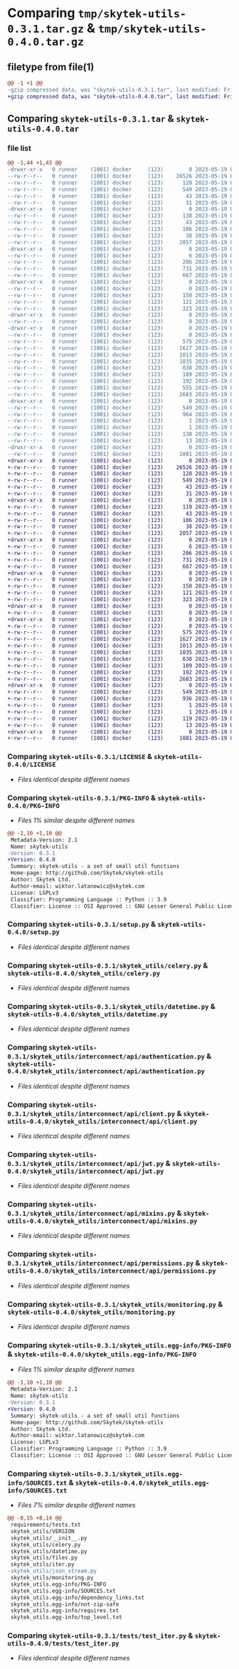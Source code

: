 # Comparing `tmp/skytek-utils-0.3.1.tar.gz` & `tmp/skytek-utils-0.4.0.tar.gz`

## filetype from file(1)

```diff
@@ -1 +1 @@
-gzip compressed data, was "skytek-utils-0.3.1.tar", last modified: Fri May 19 07:42:36 2023, max compression
+gzip compressed data, was "skytek-utils-0.4.0.tar", last modified: Fri May 19 08:03:17 2023, max compression
```

## Comparing `skytek-utils-0.3.1.tar` & `skytek-utils-0.4.0.tar`

### file list

```diff
@@ -1,44 +1,43 @@
-drwxr-xr-x   0 runner    (1001) docker     (123)        0 2023-05-19 07:42:36.460267 skytek-utils-0.3.1/
--rw-r--r--   0 runner    (1001) docker     (123)    26526 2023-05-19 07:42:27.000000 skytek-utils-0.3.1/LICENSE
--rw-r--r--   0 runner    (1001) docker     (123)      128 2023-05-19 07:42:27.000000 skytek-utils-0.3.1/MANIFEST.in
--rw-r--r--   0 runner    (1001) docker     (123)      549 2023-05-19 07:42:36.460267 skytek-utils-0.3.1/PKG-INFO
--rw-r--r--   0 runner    (1001) docker     (123)       43 2023-05-19 07:42:27.000000 skytek-utils-0.3.1/README.md
--rw-r--r--   0 runner    (1001) docker     (123)       31 2023-05-19 07:42:27.000000 skytek-utils-0.3.1/pyproject.toml
-drwxr-xr-x   0 runner    (1001) docker     (123)        0 2023-05-19 07:42:36.456267 skytek-utils-0.3.1/requirements/
--rw-r--r--   0 runner    (1001) docker     (123)      138 2023-05-19 07:42:27.000000 skytek-utils-0.3.1/requirements/base.txt
--rw-r--r--   0 runner    (1001) docker     (123)       43 2023-05-19 07:42:27.000000 skytek-utils-0.3.1/requirements/lint.txt
--rw-r--r--   0 runner    (1001) docker     (123)      106 2023-05-19 07:42:27.000000 skytek-utils-0.3.1/requirements/tests.txt
--rw-r--r--   0 runner    (1001) docker     (123)       38 2023-05-19 07:42:36.460267 skytek-utils-0.3.1/setup.cfg
--rw-r--r--   0 runner    (1001) docker     (123)     2057 2023-05-19 07:42:27.000000 skytek-utils-0.3.1/setup.py
-drwxr-xr-x   0 runner    (1001) docker     (123)        0 2023-05-19 07:42:36.456267 skytek-utils-0.3.1/skytek_utils/
--rw-r--r--   0 runner    (1001) docker     (123)        6 2023-05-19 07:42:29.000000 skytek-utils-0.3.1/skytek_utils/VERSION
--rw-r--r--   0 runner    (1001) docker     (123)      206 2023-05-19 07:42:27.000000 skytek-utils-0.3.1/skytek_utils/__init__.py
--rw-r--r--   0 runner    (1001) docker     (123)      731 2023-05-19 07:42:27.000000 skytek-utils-0.3.1/skytek_utils/celery.py
--rw-r--r--   0 runner    (1001) docker     (123)      667 2023-05-19 07:42:27.000000 skytek-utils-0.3.1/skytek_utils/datetime.py
-drwxr-xr-x   0 runner    (1001) docker     (123)        0 2023-05-19 07:42:36.456267 skytek-utils-0.3.1/skytek_utils/django/
--rw-r--r--   0 runner    (1001) docker     (123)        0 2023-05-19 07:42:27.000000 skytek-utils-0.3.1/skytek_utils/django/__init__.py
--rw-r--r--   0 runner    (1001) docker     (123)      150 2023-05-19 07:42:27.000000 skytek-utils-0.3.1/skytek_utils/django/forms.py
--rw-r--r--   0 runner    (1001) docker     (123)      121 2023-05-19 07:42:27.000000 skytek-utils-0.3.1/skytek_utils/django/models.py
--rw-r--r--   0 runner    (1001) docker     (123)      323 2023-05-19 07:42:27.000000 skytek-utils-0.3.1/skytek_utils/files.py
-drwxr-xr-x   0 runner    (1001) docker     (123)        0 2023-05-19 07:42:36.456267 skytek-utils-0.3.1/skytek_utils/interconnect/
--rw-r--r--   0 runner    (1001) docker     (123)        0 2023-05-19 07:42:27.000000 skytek-utils-0.3.1/skytek_utils/interconnect/__init__.py
-drwxr-xr-x   0 runner    (1001) docker     (123)        0 2023-05-19 07:42:36.460267 skytek-utils-0.3.1/skytek_utils/interconnect/api/
--rw-r--r--   0 runner    (1001) docker     (123)        0 2023-05-19 07:42:27.000000 skytek-utils-0.3.1/skytek_utils/interconnect/api/__init__.py
--rw-r--r--   0 runner    (1001) docker     (123)      575 2023-05-19 07:42:27.000000 skytek-utils-0.3.1/skytek_utils/interconnect/api/authentication.py
--rw-r--r--   0 runner    (1001) docker     (123)     1627 2023-05-19 07:42:27.000000 skytek-utils-0.3.1/skytek_utils/interconnect/api/client.py
--rw-r--r--   0 runner    (1001) docker     (123)     1013 2023-05-19 07:42:27.000000 skytek-utils-0.3.1/skytek_utils/interconnect/api/jwt.py
--rw-r--r--   0 runner    (1001) docker     (123)     1035 2023-05-19 07:42:27.000000 skytek-utils-0.3.1/skytek_utils/interconnect/api/mixins.py
--rw-r--r--   0 runner    (1001) docker     (123)      838 2023-05-19 07:42:27.000000 skytek-utils-0.3.1/skytek_utils/interconnect/api/permissions.py
--rw-r--r--   0 runner    (1001) docker     (123)      189 2023-05-19 07:42:27.000000 skytek-utils-0.3.1/skytek_utils/interconnect/api/user.py
--rw-r--r--   0 runner    (1001) docker     (123)      192 2023-05-19 07:42:27.000000 skytek-utils-0.3.1/skytek_utils/iter.py
--rw-r--r--   0 runner    (1001) docker     (123)      555 2023-05-19 07:42:27.000000 skytek-utils-0.3.1/skytek_utils/json_stream.py
--rw-r--r--   0 runner    (1001) docker     (123)     2683 2023-05-19 07:42:27.000000 skytek-utils-0.3.1/skytek_utils/monitoring.py
-drwxr-xr-x   0 runner    (1001) docker     (123)        0 2023-05-19 07:42:36.456267 skytek-utils-0.3.1/skytek_utils.egg-info/
--rw-r--r--   0 runner    (1001) docker     (123)      549 2023-05-19 07:42:36.000000 skytek-utils-0.3.1/skytek_utils.egg-info/PKG-INFO
--rw-r--r--   0 runner    (1001) docker     (123)      964 2023-05-19 07:42:36.000000 skytek-utils-0.3.1/skytek_utils.egg-info/SOURCES.txt
--rw-r--r--   0 runner    (1001) docker     (123)        1 2023-05-19 07:42:36.000000 skytek-utils-0.3.1/skytek_utils.egg-info/dependency_links.txt
--rw-r--r--   0 runner    (1001) docker     (123)        1 2023-05-19 07:42:36.000000 skytek-utils-0.3.1/skytek_utils.egg-info/not-zip-safe
--rw-r--r--   0 runner    (1001) docker     (123)      138 2023-05-19 07:42:36.000000 skytek-utils-0.3.1/skytek_utils.egg-info/requires.txt
--rw-r--r--   0 runner    (1001) docker     (123)       13 2023-05-19 07:42:36.000000 skytek-utils-0.3.1/skytek_utils.egg-info/top_level.txt
-drwxr-xr-x   0 runner    (1001) docker     (123)        0 2023-05-19 07:42:36.460267 skytek-utils-0.3.1/tests/
--rw-r--r--   0 runner    (1001) docker     (123)     1081 2023-05-19 07:42:27.000000 skytek-utils-0.3.1/tests/test_iter.py
+drwxr-xr-x   0 runner    (1001) docker     (123)        0 2023-05-19 08:03:17.285205 skytek-utils-0.4.0/
+-rw-r--r--   0 runner    (1001) docker     (123)    26526 2023-05-19 08:03:06.000000 skytek-utils-0.4.0/LICENSE
+-rw-r--r--   0 runner    (1001) docker     (123)      128 2023-05-19 08:03:06.000000 skytek-utils-0.4.0/MANIFEST.in
+-rw-r--r--   0 runner    (1001) docker     (123)      549 2023-05-19 08:03:17.285205 skytek-utils-0.4.0/PKG-INFO
+-rw-r--r--   0 runner    (1001) docker     (123)       43 2023-05-19 08:03:06.000000 skytek-utils-0.4.0/README.md
+-rw-r--r--   0 runner    (1001) docker     (123)       31 2023-05-19 08:03:06.000000 skytek-utils-0.4.0/pyproject.toml
+drwxr-xr-x   0 runner    (1001) docker     (123)        0 2023-05-19 08:03:17.281205 skytek-utils-0.4.0/requirements/
+-rw-r--r--   0 runner    (1001) docker     (123)      119 2023-05-19 08:03:06.000000 skytek-utils-0.4.0/requirements/base.txt
+-rw-r--r--   0 runner    (1001) docker     (123)       43 2023-05-19 08:03:06.000000 skytek-utils-0.4.0/requirements/lint.txt
+-rw-r--r--   0 runner    (1001) docker     (123)      106 2023-05-19 08:03:06.000000 skytek-utils-0.4.0/requirements/tests.txt
+-rw-r--r--   0 runner    (1001) docker     (123)       38 2023-05-19 08:03:17.285205 skytek-utils-0.4.0/setup.cfg
+-rw-r--r--   0 runner    (1001) docker     (123)     2057 2023-05-19 08:03:06.000000 skytek-utils-0.4.0/setup.py
+drwxr-xr-x   0 runner    (1001) docker     (123)        0 2023-05-19 08:03:17.281205 skytek-utils-0.4.0/skytek_utils/
+-rw-r--r--   0 runner    (1001) docker     (123)        6 2023-05-19 08:03:10.000000 skytek-utils-0.4.0/skytek_utils/VERSION
+-rw-r--r--   0 runner    (1001) docker     (123)      206 2023-05-19 08:03:06.000000 skytek-utils-0.4.0/skytek_utils/__init__.py
+-rw-r--r--   0 runner    (1001) docker     (123)      731 2023-05-19 08:03:06.000000 skytek-utils-0.4.0/skytek_utils/celery.py
+-rw-r--r--   0 runner    (1001) docker     (123)      667 2023-05-19 08:03:06.000000 skytek-utils-0.4.0/skytek_utils/datetime.py
+drwxr-xr-x   0 runner    (1001) docker     (123)        0 2023-05-19 08:03:17.285205 skytek-utils-0.4.0/skytek_utils/django/
+-rw-r--r--   0 runner    (1001) docker     (123)        0 2023-05-19 08:03:06.000000 skytek-utils-0.4.0/skytek_utils/django/__init__.py
+-rw-r--r--   0 runner    (1001) docker     (123)      150 2023-05-19 08:03:06.000000 skytek-utils-0.4.0/skytek_utils/django/forms.py
+-rw-r--r--   0 runner    (1001) docker     (123)      121 2023-05-19 08:03:06.000000 skytek-utils-0.4.0/skytek_utils/django/models.py
+-rw-r--r--   0 runner    (1001) docker     (123)      323 2023-05-19 08:03:06.000000 skytek-utils-0.4.0/skytek_utils/files.py
+drwxr-xr-x   0 runner    (1001) docker     (123)        0 2023-05-19 08:03:17.285205 skytek-utils-0.4.0/skytek_utils/interconnect/
+-rw-r--r--   0 runner    (1001) docker     (123)        0 2023-05-19 08:03:06.000000 skytek-utils-0.4.0/skytek_utils/interconnect/__init__.py
+drwxr-xr-x   0 runner    (1001) docker     (123)        0 2023-05-19 08:03:17.285205 skytek-utils-0.4.0/skytek_utils/interconnect/api/
+-rw-r--r--   0 runner    (1001) docker     (123)        0 2023-05-19 08:03:06.000000 skytek-utils-0.4.0/skytek_utils/interconnect/api/__init__.py
+-rw-r--r--   0 runner    (1001) docker     (123)      575 2023-05-19 08:03:06.000000 skytek-utils-0.4.0/skytek_utils/interconnect/api/authentication.py
+-rw-r--r--   0 runner    (1001) docker     (123)     1627 2023-05-19 08:03:06.000000 skytek-utils-0.4.0/skytek_utils/interconnect/api/client.py
+-rw-r--r--   0 runner    (1001) docker     (123)     1013 2023-05-19 08:03:06.000000 skytek-utils-0.4.0/skytek_utils/interconnect/api/jwt.py
+-rw-r--r--   0 runner    (1001) docker     (123)     1035 2023-05-19 08:03:06.000000 skytek-utils-0.4.0/skytek_utils/interconnect/api/mixins.py
+-rw-r--r--   0 runner    (1001) docker     (123)      838 2023-05-19 08:03:06.000000 skytek-utils-0.4.0/skytek_utils/interconnect/api/permissions.py
+-rw-r--r--   0 runner    (1001) docker     (123)      189 2023-05-19 08:03:06.000000 skytek-utils-0.4.0/skytek_utils/interconnect/api/user.py
+-rw-r--r--   0 runner    (1001) docker     (123)      192 2023-05-19 08:03:06.000000 skytek-utils-0.4.0/skytek_utils/iter.py
+-rw-r--r--   0 runner    (1001) docker     (123)     2683 2023-05-19 08:03:06.000000 skytek-utils-0.4.0/skytek_utils/monitoring.py
+drwxr-xr-x   0 runner    (1001) docker     (123)        0 2023-05-19 08:03:17.285205 skytek-utils-0.4.0/skytek_utils.egg-info/
+-rw-r--r--   0 runner    (1001) docker     (123)      549 2023-05-19 08:03:17.000000 skytek-utils-0.4.0/skytek_utils.egg-info/PKG-INFO
+-rw-r--r--   0 runner    (1001) docker     (123)      936 2023-05-19 08:03:17.000000 skytek-utils-0.4.0/skytek_utils.egg-info/SOURCES.txt
+-rw-r--r--   0 runner    (1001) docker     (123)        1 2023-05-19 08:03:17.000000 skytek-utils-0.4.0/skytek_utils.egg-info/dependency_links.txt
+-rw-r--r--   0 runner    (1001) docker     (123)        1 2023-05-19 08:03:17.000000 skytek-utils-0.4.0/skytek_utils.egg-info/not-zip-safe
+-rw-r--r--   0 runner    (1001) docker     (123)      119 2023-05-19 08:03:17.000000 skytek-utils-0.4.0/skytek_utils.egg-info/requires.txt
+-rw-r--r--   0 runner    (1001) docker     (123)       13 2023-05-19 08:03:17.000000 skytek-utils-0.4.0/skytek_utils.egg-info/top_level.txt
+drwxr-xr-x   0 runner    (1001) docker     (123)        0 2023-05-19 08:03:17.285205 skytek-utils-0.4.0/tests/
+-rw-r--r--   0 runner    (1001) docker     (123)     1081 2023-05-19 08:03:06.000000 skytek-utils-0.4.0/tests/test_iter.py
```

### Comparing `skytek-utils-0.3.1/LICENSE` & `skytek-utils-0.4.0/LICENSE`

 * *Files identical despite different names*

### Comparing `skytek-utils-0.3.1/PKG-INFO` & `skytek-utils-0.4.0/PKG-INFO`

 * *Files 1% similar despite different names*

```diff
@@ -1,10 +1,10 @@
 Metadata-Version: 2.1
 Name: skytek-utils
-Version: 0.3.1
+Version: 0.4.0
 Summary: skytek-utils - a set of small util functions
 Home-page: http://github.com/Skytek/skytek-utils
 Author: Skytek Ltd.
 Author-email: wiktor.latanowicz@skytek.com
 License: LGPLv3
 Classifier: Programming Language :: Python :: 3.9
 Classifier: License :: OSI Approved :: GNU Lesser General Public License v3 (LGPLv3)
```

### Comparing `skytek-utils-0.3.1/setup.py` & `skytek-utils-0.4.0/setup.py`

 * *Files identical despite different names*

### Comparing `skytek-utils-0.3.1/skytek_utils/celery.py` & `skytek-utils-0.4.0/skytek_utils/celery.py`

 * *Files identical despite different names*

### Comparing `skytek-utils-0.3.1/skytek_utils/datetime.py` & `skytek-utils-0.4.0/skytek_utils/datetime.py`

 * *Files identical despite different names*

### Comparing `skytek-utils-0.3.1/skytek_utils/interconnect/api/authentication.py` & `skytek-utils-0.4.0/skytek_utils/interconnect/api/authentication.py`

 * *Files identical despite different names*

### Comparing `skytek-utils-0.3.1/skytek_utils/interconnect/api/client.py` & `skytek-utils-0.4.0/skytek_utils/interconnect/api/client.py`

 * *Files identical despite different names*

### Comparing `skytek-utils-0.3.1/skytek_utils/interconnect/api/jwt.py` & `skytek-utils-0.4.0/skytek_utils/interconnect/api/jwt.py`

 * *Files identical despite different names*

### Comparing `skytek-utils-0.3.1/skytek_utils/interconnect/api/mixins.py` & `skytek-utils-0.4.0/skytek_utils/interconnect/api/mixins.py`

 * *Files identical despite different names*

### Comparing `skytek-utils-0.3.1/skytek_utils/interconnect/api/permissions.py` & `skytek-utils-0.4.0/skytek_utils/interconnect/api/permissions.py`

 * *Files identical despite different names*

### Comparing `skytek-utils-0.3.1/skytek_utils/monitoring.py` & `skytek-utils-0.4.0/skytek_utils/monitoring.py`

 * *Files identical despite different names*

### Comparing `skytek-utils-0.3.1/skytek_utils.egg-info/PKG-INFO` & `skytek-utils-0.4.0/skytek_utils.egg-info/PKG-INFO`

 * *Files 1% similar despite different names*

```diff
@@ -1,10 +1,10 @@
 Metadata-Version: 2.1
 Name: skytek-utils
-Version: 0.3.1
+Version: 0.4.0
 Summary: skytek-utils - a set of small util functions
 Home-page: http://github.com/Skytek/skytek-utils
 Author: Skytek Ltd.
 Author-email: wiktor.latanowicz@skytek.com
 License: LGPLv3
 Classifier: Programming Language :: Python :: 3.9
 Classifier: License :: OSI Approved :: GNU Lesser General Public License v3 (LGPLv3)
```

### Comparing `skytek-utils-0.3.1/skytek_utils.egg-info/SOURCES.txt` & `skytek-utils-0.4.0/skytek_utils.egg-info/SOURCES.txt`

 * *Files 7% similar despite different names*

```diff
@@ -8,15 +8,14 @@
 requirements/tests.txt
 skytek_utils/VERSION
 skytek_utils/__init__.py
 skytek_utils/celery.py
 skytek_utils/datetime.py
 skytek_utils/files.py
 skytek_utils/iter.py
-skytek_utils/json_stream.py
 skytek_utils/monitoring.py
 skytek_utils.egg-info/PKG-INFO
 skytek_utils.egg-info/SOURCES.txt
 skytek_utils.egg-info/dependency_links.txt
 skytek_utils.egg-info/not-zip-safe
 skytek_utils.egg-info/requires.txt
 skytek_utils.egg-info/top_level.txt
```

### Comparing `skytek-utils-0.3.1/tests/test_iter.py` & `skytek-utils-0.4.0/tests/test_iter.py`

 * *Files identical despite different names*


